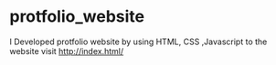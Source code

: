 # protfolio_website
I Developed protfolio website by using HTML, CSS ,Javascript to the website visit http://index.html/
